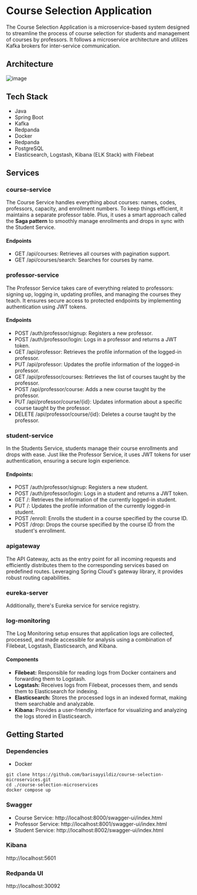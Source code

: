 # Course Selection Application

The Course Selection Application is a microservice-based system designed to streamline the process of course selection for students and management of courses by professors. It follows a microservice architecture and utilizes Kafka brokers for inter-service communication.

## Architecture
![image](https://github.com/user-attachments/assets/915b6a7c-0f30-45df-8998-b05a0b9c8b18)


## Tech Stack
- Java
- Spring Boot
- Kafka
- Redpanda
- Docker
- Redpanda
- PostgreSQL
- Elasticsearch, Logstash, Kibana (ELK Stack) with Filebeat

## Services
###  course-service
The Course Service handles everything about courses: names, codes, professors, capacity, and enrollment numbers. To keep things efficient, it maintains a separate professor table. Plus, it uses a smart approach called the **Saga pattern** to smoothly manage enrollments and drops in sync with the Student Service.

#### Endpoints
- GET /api/courses: Retrieves all courses with pagination support.
- GET /api/courses/search: Searches for courses by name.

### professor-service
The Professor Service takes care of everything related to professors: signing up, logging in, updating profiles, and managing the courses they teach. It ensures secure access to protected endpoints by implementing authentication using JWT tokens.

#### Endpoints
- POST /auth/professor/signup: Registers a new professor.
- POST /auth/professor/login: Logs in a professor and returns a JWT token.
- GET /api/professor: Retrieves the profile information of the logged-in professor.
- PUT /api/professor: Updates the profile information of the logged-in professor.
- GET /api/professor/courses: Retrieves the list of courses taught by the professor.
- POST /api/professor/course: Adds a new course taught by the professor.
- PUT /api/professor/course/{id}: Updates information about a specific course taught by the professor.
- DELETE /api/professor/course/{id}: Deletes a course taught by the professor.

### student-service
In the Students Service, students manage their course enrollments and drops with ease. Just like the Professor Service, it uses JWT tokens for user authentication, ensuring a secure login experience.

#### Endpoints:
- POST /auth/professor/signup: Registers a new student.
- POST /auth/professor/login: Logs in a student and returns a JWT token.
- GET /: Retrieves the information of the currently logged-in student.
- PUT /: Updates the profile information of the currently logged-in student.
- POST /enroll: Enrolls the student in a course specified by the course ID.
- POST /drop: Drops the course specified by the course ID from the student's enrollment.

### apigateway
The API Gateway, acts as the entry point for all incoming requests and efficiently distributes them to the corresponding services based on predefined routes. Leveraging Spring Cloud's gateway library, it provides robust routing capabilities.

### eureka-server
Additionally, there's Eureka service for service registry.

### log-monitoring
The Log Monitoring setup ensures that application logs are collected, processed, and made accessible for analysis using a combination of Filebeat, Logstash, Elasticsearch, and Kibana.

#### Components
- **Filebeat:** Responsible for reading logs from Docker containers and forwarding them to Logstash.
- **Logstash:** Receives logs from Filebeat, processes them, and sends them to Elasticsearch for indexing.
- **Elasticsearch:** Stores the processed logs in an indexed format, making them searchable and analyzable.
- **Kibana:** Provides a user-friendly interface for visualizing and analyzing the logs stored in Elasticsearch.

## Getting Started
### Dependencies
- Docker

```
git clone https://github.com/barisayyildiz/course-selection-microservices.git
cd ./course-selection-microservices
docker compose up
```

### Swagger
- Course Service: http://localhost:8000/swagger-ui/index.html
- Professor Service: http://localhost:8001/swagger-ui/index.html
- Student Service: http://localhost:8002/swagger-ui/index.html

### Kibana
http://localhost:5601


### Redpanda UI
http://localhost:30092
